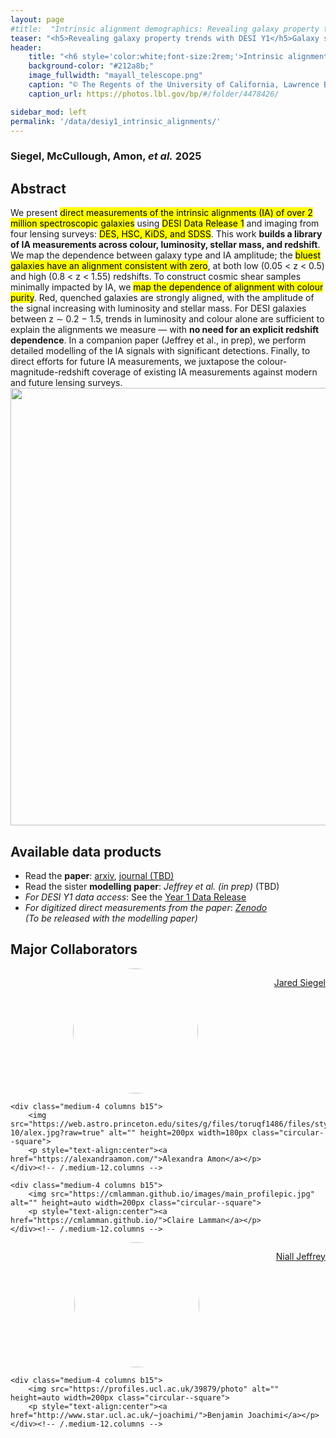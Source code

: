 ```yaml
---
layout: page
#title:  "Intrinsic alignment demographics: Revealing galaxy property trends with DESI Y1"
teaser: "<h5>Revealing galaxy property trends with DESI Y1</h5>Galaxy shapes correlate with one another on small-scales, with a magnitude that depends on their local environment &mdash; captured by their luminosities, colors, and star formation histories."
header:
    title: "<h6 style='color:white;font-size:2rem;'>Intrinsic alignment demographics<h6>"
    background-color: "#212a8b;"
    image_fullwidth: "mayall_telescope.png"
    caption: "© The Regents of the University of California, Lawrence Berkeley National Laboratory"
    caption_url: https://photos.lbl.gov/bp/#/folder/4478426/

sidebar_mod: left
permalink: '/data/desiy1_intrinsic_alignments/'
---
```

<script src='https://cdnjs.cloudflare.com/ajax/libs/mathjax/2.7.4/MathJax.js?config=default'></script>
<style>.circular--square { border-radius: 50%; display: block; margin-left: auto; margin-right: auto;}</style>
### Siegel, McCullough, Amon, <em>et al.</em> 2025
## Abstract
We present <mark>direct measurements of the intrinsic alignments (IA) of over 2 million spectroscopic galaxies</mark> using <mark>DESI Data Release 1</mark> and imaging from four lensing surveys: <mark>DES, HSC, KiDS, and SDSS</mark>. This work <strong>builds a library of IA measurements across colour, luminosity, stellar mass, and redshift</strong>. We map the dependence between galaxy type and IA amplitude; the <mark>bluest galaxies have an alignment consistent with zero</mark>, at both low (0.05 < z < 0.5) and high (0.8 < z < 1.55) redshifts. To construct cosmic shear samples minimally impacted by IA, we <mark>map the dependence of alignment with colour purity</mark>. Red, quenched galaxies are strongly aligned, with the amplitude of the signal increasing with luminosity and stellar mass. For DESI galaxies between z ∼ 0.2 − 1.5, trends in luminosity and colour alone are sufficient to explain the alignments we measure — with <strong>no need for an explicit redshift dependence</strong>. In a companion paper (Jeffrey et al., in prep), we perform detailed modelling of the IA signals with significant detections. Finally, to direct efforts for future IA measurements, we juxtapose the colour-magnitude-redshift coverage of existing IA measurements against modern and future lensing surveys.
<img src="{{site.urlimg}}desiy1_summary.png" class="center" height=auto width=700px>

## Available data products
- Read the <strong>paper</strong>: <a href="">arxiv</a>, <a href="">journal (TBD)</a>
- Read the sister <strong>modelling paper</strong>: _Jeffrey et al. (in prep)_ (TBD)
- _For DESI Y1 data access_: See the [Year 1 Data Release](https://data.desi.lbl.gov/doc/releases/dr1/)
- _For digitized direct measurements from the paper_: <a href="">_Zenodo_</a><br>_(To be released with the modelling paper)_

## Major Collaborators
<div class="row t30">
  <div class="medium-4 columns b15">
        <img src="https://img1.wsimg.com/isteam/ip/2ade8e35-e5ea-4528-9ea9-a89813d0f72f/jared_2.jpg/:/cr=t:1.6%25,l:10.73%25,w:80.65%25,h:60.48%25/rs=w:365,h:365,cg:true,m" alt="" height=auto width=200px class="circular--square">
        <p style="text-align:center"><a href="https://jaredcsiegel.github.io/">Jared Siegel</a></p>
    </div><!-- /.medium-12.columns -->
  
    <div class="medium-4 columns b15">
        <img src="https://web.astro.princeton.edu/sites/g/files/toruqf1486/files/styles/3x4_750w_1000h/public/2023-10/alex.jpg?raw=true" alt="" height=200px width=180px class="circular--square">
        <p style="text-align:center"><a href="https://alexandraamon.com/">Alexandra Amon</a></p>
    </div><!-- /.medium-12.columns -->

    <div class="medium-4 columns b15">
        <img src="https://cmlamman.github.io/images/main_profilepic.jpg" alt="" height=auto width=200px class="circular--square">
        <p style="text-align:center"><a href="https://cmlamman.github.io/">Claire Lamman</a></p>
    </div><!-- /.medium-12.columns -->
</div><!-- /.row -->
<div class="row t30">
    <div class="medium-4 columns b15">
        <img src="https://nialljeffrey.github.io/images/headshot_twitter.jpg" alt="" height=auto width=200px class="circular--square">
        <p style="text-align:center"><a href="https://nialljeffrey.github.io/">Niall Jeffrey</a></p>
    </div><!-- /.medium-12.columns -->

    <div class="medium-4 columns b15">
        <img src="https://profiles.ucl.ac.uk/39879/photo" alt="" height=auto width=200px class="circular--square">
        <p style="text-align:center"><a href="http://www.star.ucl.ac.uk/~joachimi/">Benjamin Joachimi</a></p>
    </div><!-- /.medium-12.columns -->
</div><!-- /.row -->

